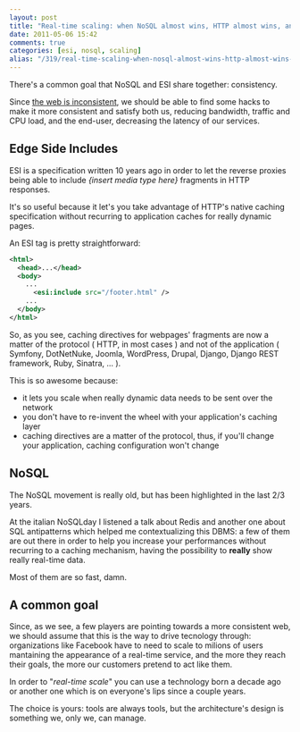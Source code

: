 ```yaml
---
layout: post
title: "Real-time scaling: when NoSQL almost wins, HTTP almost wins, and the customer smiles"
date: 2011-05-06 15:42
comments: true
categories: [esi, nosql, scaling]
alias: "/319/real-time-scaling-when-nosql-almost-wins-http-almost-wins-and-the-customer-smiles"
---
```


There's a common goal that NoSQL and ESI share together: consistency.

Since [the web is inconsistent](http://www.slideshare.net/odino/http-cache-pug-rome-03292011/2), we should be able to find some hacks to make it more consistent and satisfy both us, reducing bandwidth, traffic and CPU load, and the end-user, decreasing the latency of our services.
<!-- more -->

## Edge Side Includes

ESI is a specification written 10 years ago in order to let the reverse proxies being able to include *{insert media type here}* fragments in HTTP responses.

It's so useful because it let's you take advantage of HTTP's native caching specification without recurring to application caches for really dynamic pages.

An ESI tag is pretty straightforward:

``` xml
<html>
  <head>...</head>
  <body>
    ...
      <esi:include src="/footer.html" />
    ...
  </body>
</html>
```

So, as you see, caching directives for webpages' fragments are now a matter of the protocol ( HTTP, in most cases ) and not of the application ( Symfony, DotNetNuke, Joomla, WordPress, Drupal, Django, Django REST framework, Ruby, Sinatra, ... ).

This is so awesome because:

* it lets you scale when really dynamic data needs to be sent over the network
* you don't have to re-invent the wheel with your application's caching layer
* caching directives are a matter of the protocol, thus, if you'll change your application, caching configuration won't change

## NoSQL

The NoSQL movement is really old, but has been highlighted in the last 2/3 years.

At the italian NoSQLday I listened a talk about Redis and another one about SQL antipatterns which helped me contextualizing this DBMS: a few of them are out there in order to help you increase your performances without recurring to a caching mechanism, having the possibility to **really** show really real-time data.

Most of them are so fast, damn.

## A common goal

Since, as we see, a few players are pointing towards a more consistent web, we should assume that this is the way to drive tecnology through: organizations like Facebook have to need to scale to milions of users mantaining the appearance of a real-time service, and the more they reach their goals, the more our customers pretend to act like them.

In order to "*real-time scale*" you can use a technology born a decade ago or another one which is on everyone's lips since a couple years.

The choice is yours: tools are always tools, but the architecture's design is something we, only we, can manage.